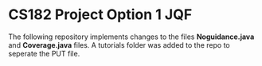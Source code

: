 # CS182 Project Option 1 JQF

The following repository implements changes to the files **Noguidance.java** and **Coverage.java** files. A tutorials folder was added to the repo to seperate the PUT file.



